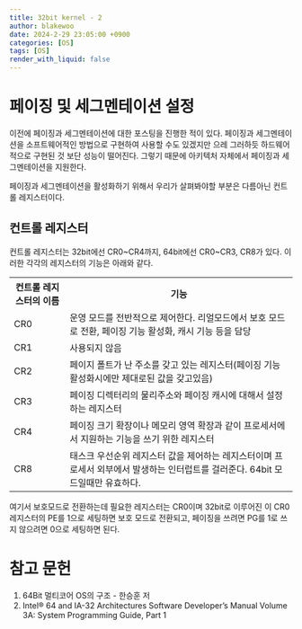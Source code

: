 ```yaml
---
title: 32bit kernel - 2
author: blakewoo
date: 2024-2-29 23:05:00 +0900
categories: [OS]
tags: [OS]
render_with_liquid: false
---
```


# 페이징 및 세그멘테이션 설정
이전에 페이징과 세그멘테이션에 대한 포스팅을 진행한 적이 있다.
페이징과 세그멘테이션을 소프트웨어적인 방법으로 구현하여 사용할 수도 있겠지만 으레 그러하듯
하드웨어적으로 구현된 것 보단 성능이 떨어진다. 그렇기 때문에 아키텍처 자체에서
페이징과 세그멘테이션을 지원한다.

페이징과 세그멘테이션을 활성화하기 위해서 우리가 살펴봐야할 부분은 다름아닌 컨트롤 레지스터이다.

## 컨트롤 레지스터
컨트롤 레지스터는 32bit에선 CR0~CR4까지, 64bit에선 CR0~CR3, CR8가 있다.
이러한 각각의 레지스터의 기능은 아래와 같다.

<table>
<th>
컨트롤 레지스터의 이름
</th>
<th>
기능
</th>
<tr>
<td>
CR0
</td>
<td>
 운영 모드를 전반적으로 제어한다. 리얼모드에서 보호 모드로 전환, 페이징 기능 활성화, 캐시 기능 등을 담당
</td>
</tr>
<td>
CR1
</td>
<td>
사용되지 않음
</td>
<tr>
<td>
CR2
</td>
<td>
페이지 폴트가 난 주소를 갖고 있는 레지스터(페이징 기능 활성화시에만 제대로된 값을 갖고있음)
</td>
</tr>
<tr>
<td>
CR3
</td>
<td>
페이징 디렉터리의 물리주소와 페이징 캐시에 대해서 설정하는 레지스터
</td>
</tr>
<tr>
<td>
CR4
</td>
<td>
페이징 크기 확장이나 메모리 영역 확장과 같이 프로세서에서 지원하는 기능을 쓰기 위한 레지스터
</td>
</tr>
<tr>
<td>
CR8
</td>
<td>
태스크 우선순위 레지스터 값을 제어하는 레지스터이며 프로세서 외부에서 발생하는 인터럽트를 걸러준다.
64bit 모드일때만 유효하다.
</td>
</tr>
</table>

여기서 보호모드로 전환하는데 필요한 레지스터는 CR0이며 32bit로 이루어진 이 CR0 레지스터의
PE를 1으로 세팅하면 보호 모드로 전환되고, 페이징을 쓰려면 PG를 1로 쓰지 않으려면 0으로 세팅하면 된다.


# 참고 문헌
1. 64Bit 멀티코어 OS의 구조 - 한승훈 저
2. Intel® 64 and IA-32 Architectures
   Software Developer’s Manual
   Volume 3A:
   System Programming Guide, Part 1
